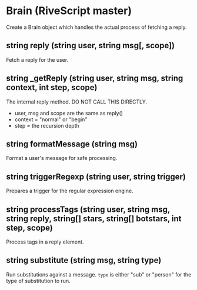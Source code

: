 # Brain (RiveScript master)

Create a Brain object which handles the actual process of fetching a reply.

## string reply (string user, string msg[, scope])

Fetch a reply for the user.

## string _getReply (string user, string msg, string context, int step, scope)

The internal reply method. DO NOT CALL THIS DIRECTLY.

* user, msg and scope are the same as reply()
* context = "normal" or "begin"
* step = the recursion depth

## string formatMessage (string msg)

Format a user's message for safe processing.

## string triggerRegexp (string user, string trigger)

Prepares a trigger for the regular expression engine.

## string processTags (string user, string msg, string reply, string[] stars, string[] botstars, int step, scope)

Process tags in a reply element.

## string substitute (string msg, string type)

Run substitutions against a message. `type` is either "sub" or "person" for
the type of substitution to run.
